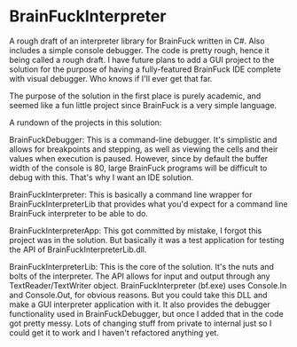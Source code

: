 # BrainFuckInterpreter
A rough draft of an interpreter library for BrainFuck written in C#. Also includes a simple console debugger.
The code is pretty rough, hence it being called a rough draft. I have future plans to add a GUI project to the solution for the
purpose of having a fully-featured BrainFuck IDE complete with visual debugger. Who knows if I'll ever get that far.

The purpose of the solution in the first place is purely academic, and seemed like a fun little project since BrainFuck
is a very simple language.

A rundown of the projects in this solution:

BrainFuckDebugger:
This is a command-line debugger. It's simplistic and allows for breakpoints and stepping, as well as viewing
the cells and their values when execution is paused. However, since by default the buffer width of the console is 80,
large BrainFuck programs will be difficult to debug with this. That's why I want an IDE solution.

BrainFuckInterpreter:
This is basically a command line wrapper for BrainFuckInterpreterLib that provides what you'd expect for a command line
BrainFuck interpreter to be able to do.

BrainFuckInterpreterApp:
This got committed by mistake, I forgot this project was in the solution. But basically it was a test application
for testing the API of BrainFuckInterpreterLib.dll.

BrainFuckInterpreterLib:
This is the core of the solution. It's the nuts and bolts of the interpreter. The API allows for input and output through any TextReader/TextWriter object. BrainFuckInterpreter (bf.exe) uses Console.In and Console.Out, for obvious reasons. But you could
take this DLL and make a GUI interpreter application with it. It also provides the debugger functionality used in
BrainFuckDebugger, but once I added that in the code got pretty messy. Lots of changing stuff from private to internal just
so I could get it to work and I haven't refactored anything yet.
